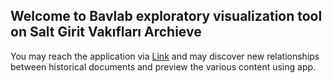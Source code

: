 ## Welcome to  Bavlab exploratory visualization tool on Salt Girit Vakıfları Archieve
You may reach the application via [Link](https://github.com/anilozdemir96/Salt-Discovery/index) and may discover new relationships between historical documents and preview the various content using app.




